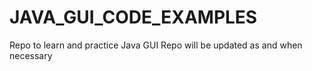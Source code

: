 # JAVA_GUI_CODE_EXAMPLES
Repo to learn and practice Java GUI
Repo will be updated as and when necessary
